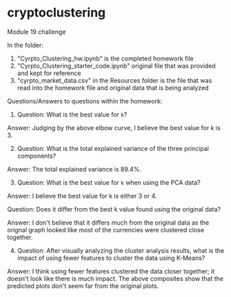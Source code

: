 # cryptoclustering
Module 19 challenge

In the folder:
1. "Cyrpto_Clustering_hw.ipynb" is the completed homework file
2. "Cyrpto_Clustering_starter_code.ipynb" original file that was provided and kept for reference
3. "cyrpto_market_data.csv" in the Resources folder is the file that was read into the homework file and original data that is being analyzed

Questions/Answers to questions within the homework:

1. Question: What is the best value for `k`?

Answer: Judging by the above elbow curve, I believe the best value for k is 3.

2. Question: What is the total explained variance of the three principal components?

Answer: The total explained variance is 89.4%. 

3. Question: What is the best value for `k` when using the PCA data?

  Answer: I believe the best value for k is either 3 or 4.


Question: Does it differ from the best k value found using the original data?

  Answer: I don't believe that it differs much from the original data as the orignal graph looked like most of the currencies were clustered close together.

4.   Question: After visually analyzing the cluster analysis results, what is the impact of using fewer features to cluster the data using K-Means?

  Answer: I think using fewer features clustered the data closer together; it doesn't look like there is much impact. The above composites show that the predicted plots don't seem far from the original plots.
